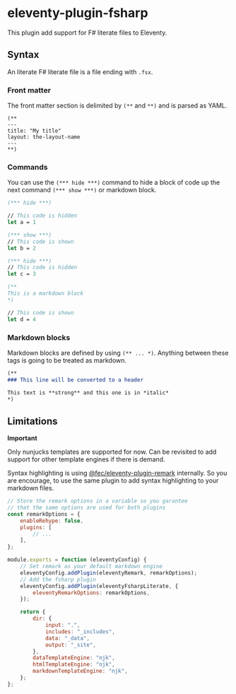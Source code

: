 # eleventy-plugin-fsharp

This plugin add support for F# literate files to Eleventy.

## Syntax

An literate F# literate file is a file ending with `.fsx`.

### Front matter

The front matter section is delimited by `(**` and `**)` and is parsed as YAML.

```
(**
---
title: "My title"
layout: the-layout-name
---
**)
```

### Commands

You can use the `(*** hide ***)` command to hide a block of code up the next command `(*** show ***)` or markdown block.

```fs
(*** hide ***)

// This code is hidden
let a = 1

(*** show ***)
// This code is shown
let b = 2

(*** hide ***)
// This code is hidden
let c = 3

(**
This is a markdown block
*)

// This code is shown
let d = 4
```

### Markdown blocks

Markdown blocks are defined by using `(** ... *)`. Anything between these tags is going to be treated as markdown.

```md
(**
### This line will be converted to a header

This text is **strong** and this one is in *italic*
*)
```

## Limitations

**Important**

Only nunjucks templates are supported for now. Can be revisited to add support for other template engines if there is demand.

Syntax highlighting is using [@fec/eleventy-plugin-remark](https://www.npmjs.com/package/@fec/eleventy-plugin-remark) internally. So you are encourage, to use the same plugin to add syntax highlighting to your markdown files.

```js
// Store the remark options in a variable so you garantee
// that the same options are used for both plugins
const remarkOptions = {
    enableRehype: false,
    plugins: [
        // ...
    ],
};

module.exports = function (eleventyConfig) {
    // Set remark as your default markdown engine
    eleventyConfig.addPlugin(eleventyRemark, remarkOptions);
    // Add the fsharp plugin
    eleventyConfig.addPlugin(eleventyFsharpLiterate, {
        eleventyRemarkOptions: remarkOptions,
    });

    return {
        dir: {
            input: ".",
            includes: "_includes",
            data: "_data",
            output: "_site",
        },
        dataTemplateEngine: "njk",
        htmlTemplateEngine: "njk",
        markdownTemplateEngine: "njk",
    };
};
```
